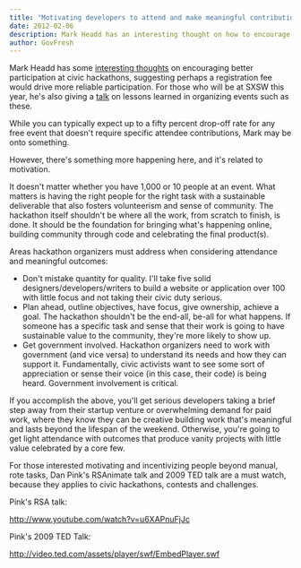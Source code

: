 ```yaml
---
title: "Motivating developers to attend and make meaningful contributions at civic hackathons"
date: 2012-02-06
description: Mark Headd has an interesting thought on how to encourage better participation at civic hackathons, suggesting perhaps a registration fee would encourage more reliable participation.
author: GovFresh
---
```




Mark Headd has some <a href="http://civic.io/2012/01/30/practical-hackathons-free-is-not-always-better/">interesting thoughts</a> on encouraging better participation at civic hackathons, suggesting perhaps a registration fee would drive more reliable participation. For those who will be at SXSW this year, he's also giving a <a href="http://schedule.sxsw.com/2012/events/event_IAP100093">talk</a> on lessons learned in organizing events such as these.

While you can typically expect up to a fifty percent drop-off rate for any free event that doesn't require specific attendee contributions, Mark may be onto something.

However, there's something more happening here, and it's related to motivation. 

It doesn't matter whether you have 1,000 or 10 people at an event. What matters is having the right people for the right task with a sustainable deliverable that also fosters volunteerism and sense of community. The hackathon itself shouldn't be where all the work, from scratch to finish, is done. It should be the foundation for bringing what's happening online, building community through code and celebrating the final product(s).

Areas hackathon organizers must address when considering attendance and meaningful outcomes:

<ul>
	<li>Don't mistake quantity for quality. I'll take five solid designers/developers/writers to build a website or application over 100 with little focus and not taking their civic duty serious.</li>
	<li>Plan ahead, outline objectives, have focus, give ownership, achieve a goal. The hackathon shouldn't be the end-all, be-all for what happens. If someone has a specific task and sense that their work is going to have sustainable value to the community, they're more likely to show up.</li>
	<li>Get government involved. Hackathon organizers need to work with government (and vice versa) to understand its needs and how they can support it. Fundamentally, civic activists want to see some sort of appreciation or sense their voice (in this case, their code) is being heard. Government involvement is critical.</li>
</ul>

If you accomplish the above, you'll get serious developers taking a brief step away from their startup venture or overwhelming demand for paid work, where they know they can be creative building work that's meaningful and lasts beyond the lifespan of the weekend. Otherwise, you're going to get light attendance with outcomes that produce vanity projects with little value celebrated by a core few.

For those interested motivating and incentivizing people beyond manual, rote tasks, Dan Pink's RSAnimate talk</a> and 2009 TED talk are a must watch, because they applies to civic hackathons, contests and challenges.

Pink's RSA talk:

http://www.youtube.com/watch?v=u6XAPnuFjJc

Pink's 2009 TED Talk:

<a href="http://video.ted.com/assets/player/swf/EmbedPlayer.swf">http://video.ted.com/assets/player/swf/EmbedPlayer.swf</a>

